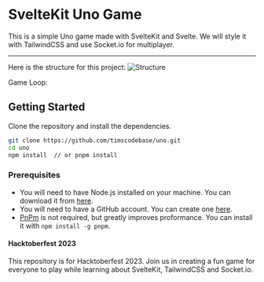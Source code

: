 # SvelteKit Uno Game

This is a simple Uno game made with SvelteKit and Svelte. We will style it with TailwindCSS and use Socket.io for multiplayer.

---

Here is the structure for this project:
![Structure](./static/pics/uno-flow-1.png)

Game Loop:

## Getting Started

Clone the repository and install the dependencies.

```bash
git clone https://github.com/timscodebase/uno.git
cd uno
npm install  // or pnpm install
```

### Prerequisites

- You will need to have Node.js installed on your machine. You can download it from [here](https://nodejs.org/en/download/).
- You will need to have a GitHub account. You can create one [here](https://github.com/).
- [PnPm](https://pnpm.io/) is not required, but greatly improves proformance. You can install it with `npm install -g pnpm`.

#### Hacktoberfest 2023

This repository is for Hacktoberfest 2023. Join us in creating a fun game for everyone to play while learning about SvelteKit, TailwindCSS and Socket.io.
